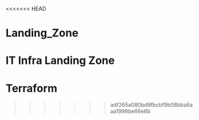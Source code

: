 <<<<<<< HEAD
# Landing_Zone
IT Infra Landing Zone
=======
# Terraform
>>>>>>> adf265a080bd9fbcbf9b08bba6aaa1998be66e6b
